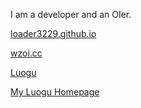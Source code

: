 I am a developer and an OIer.

[loader3229.github.io](https://loader3229.github.io)

[wzoi.cc](https://wzoi.cc)

[Luogu](https://www.luogu.com.cn)

[My Luogu Homepage](https://www.luogu.com.cn/user/48737)
